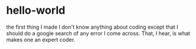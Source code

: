 # hello-world
the first thing I made
I don't know anything about coding except that I should do a google search of any error I come across. That, I hear, is what makes one an expert coder.
